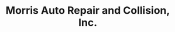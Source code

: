 ---
title: "Morris Auto Repair and Collision, Inc."
url: /rochester/morris-auto-repair-and-collision-inc/
shop: car repair
---